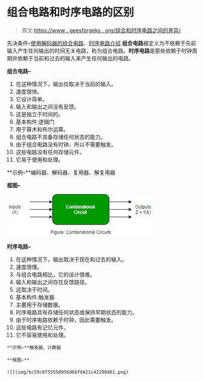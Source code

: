 # 组合电路和时序电路的区别

> 原文:[https://www . geesforgeks . org/组合和时序电路之间的差异/](https://www.geeksforgeeks.org/difference-between-combinational-and-sequential-circuit/)

先决条件–[使用解码器的组合电路](https://www.geeksforgeeks.org/combinational-circuits-using-decoder/)、[时序电路介绍](https://www.geeksforgeeks.org/digital-logic-introduction-sequential-circuits/)
**组合电路**被定义为不依赖于先前输入产生任何输出的时间无关电路，称为组合电路。**时序电路**是那些依赖于时钟周期并依赖于当前和过去的输入来产生任何输出的电路。

**组合电路–**

1.  在这种情况下，输出仅取决于当前的输入。
2.  速度很快。
3.  它设计简单。
4.  输入和输出之间没有反馈。
5.  这是独立于时间的。
6.  基本构件:逻辑门
7.  用于算术和布尔运算。
8.  组合电路不具备存储任何状态的能力。
9.  由于组合电路没有时钟，所以不需要触发。
10.  这些电路没有任何存储元件。
11.  它易于使用和处理。

**示例–**编码器、解码器、复用器、解复用器

**框图–**

![](img/aa64ca5fd1f4fa734f182abe567ed5ee.png)

**时序电路–**

1.  在这种情况下，输出取决于现在和过去的输入。
2.  速度很慢。
3.  与组合电路相比，它的设计很难。
4.  输入和输出之间存在反馈路径。
5.  这取决于时间。
6.  基本构件:触发器
7.  主要用于存储数据。
8.  时序电路具有存储任何状态或保持早期状态的能力。
9.  由于时序电路依赖于时钟，因此需要触发。
10.  这些电路有记忆元件。
11.  它不容易使用和处理。

    **示例–**触发器、计数器

    **框图–**

    ![](img/bc59c8f55550956d6bfd421c42290d61.png)